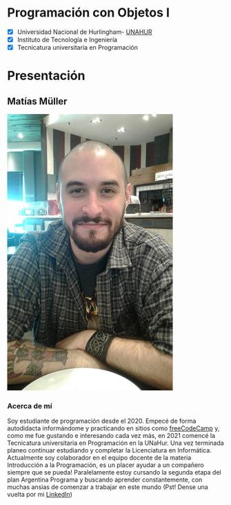# Programación con Objetos I
  
- [x] Universidad Nacional de Hurlingham- [UNAHUR](https://unahur.edu.ar)
- [x] Instituto de Tecnología e Ingeniería 
- [x] Tecnicatura universitaria en Programación

# Presentación
## Matías Müller
![Intentando sonreír](https://github.com/obj1-unahur-2022s1/presentacionpersonal-matiashmuller/blob/main/MatiasMuller.jpg)
### Acerca de mí
Soy estudiante de programación desde el 2020. Empecé de forma autodidacta informándome y practicando en sitios como [freeCodeCamp](https://www.freecodecamp.org/)
y, como me fue gustando e interesando cada vez más, en 2021 comencé la Tecnicatura universitaria en Programación en la UNaHur. Una vez terminada planeo continuar
estudiando y completar la Licenciatura en Informática.
Actualmente soy colaborador en el equipo docente de la materia Introducción a la Programación, es un placer ayudar a un compañero siempre que se pueda!
Paralelamente estoy cursando la segunda etapa del plan Argentina Programa y buscando aprender constantemente, con muchas ansias de comenzar a trabajar en este
mundo (Pst! Dense una vuelta por mi [LinkedIn](https://www.linkedin.com/in/matias-muller-))
